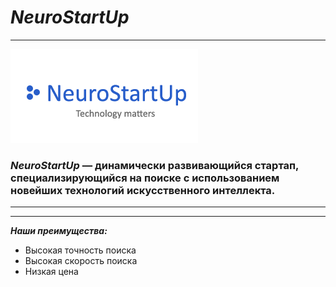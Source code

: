 # ___NeuroStartUp___
* * * * * 

![](logo.png)

### ___*NeuroStartUp*___ — динамически развивающийся стартап, специализирующийся на поиске с использованием новейших технологий искусственного интеллекта.
***
***

 ___Наши преимущества:___
* Высокая точность поиска
* Высокая скорость поиска
* Низкая цена
